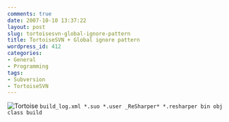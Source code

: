 ```yaml
---
comments: true
date: 2007-10-10 13:37:22
layout: post
slug: tortoisesvn-global-ignore-pattern
title: TortoiseSVN + Global ignore pattern
wordpress_id: 412
categories:
- General
- Programming
tags:
- Subversion
- TortoiseSVN
---
```


![Tortoise](http://justinram.files.wordpress.com/2007/10/tortoise.GIF)
`build_log.xml *.suo *.user _ReSharper* *.resharper bin obj class build`
